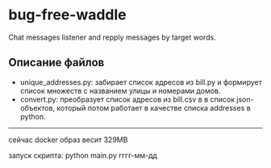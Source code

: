 # bug-free-waddle
Chat messages listener and repply messages by target words.

## Описание файлов

- unique_addresses.py: забирает список адресов из bill.py и формирует список
множеств с названием улицы и номерами домов.
- convert.py: преобразует список адресов из bill.csv в в список json-объектов,
который потом работает в качестве списка addresses в python.

---

сейчас docker образ весит 329MB

запуск скрипта: python main.py гггг-мм-дд
